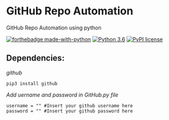 # GitHub Repo Automation
GitHub Repo Automation using python

[![forthebadge made-with-python](http://ForTheBadge.com/images/badges/made-with-python.svg)](https://www.python.org/)                  [![Python 3.6](https://img.shields.io/badge/python-3.6-blue.svg)](https://www.python.org/downloads/release/python-360/)          [![PyPI license](https://img.shields.io/pypi/l/ansicolortags.svg)](https://pypi.python.org/pypi/ansicolortags/)

## Dependencies:

*github*
```
pip3 install github
```

*Add uername and password in GitHub.py file*
```
username = "" #Insert your github username here
password = "" #Insert your github password here

```
